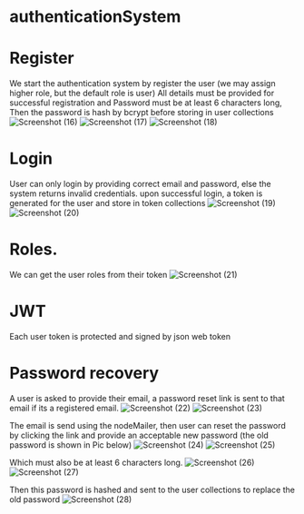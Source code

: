 # authenticationSystem

# Register #
We start the authentication system by register the user (we may assign higher role, but the default role is user)
All details must be provided for successful registration and Password must be at least 6 characters long, Then the password is hash by bcrypt before storing in user collections 
![Screenshot (16)](https://user-images.githubusercontent.com/21952628/183289044-20444e18-522d-4461-abda-abeb513e7de6.png)
![Screenshot (17)](https://user-images.githubusercontent.com/21952628/183289050-b6ddc385-b985-4ef3-b82b-2603be9065a8.png)
![Screenshot (18)](https://user-images.githubusercontent.com/21952628/183289059-a5d0537f-1e89-43c7-aaa3-2dc39386dbe6.png)

# Login #
User can only login by providing correct email and password, else the system returns invalid credentials. upon successful login, a token is generated for the user and store in token collections 
![Screenshot (19)](https://user-images.githubusercontent.com/21952628/183289017-1dbb4de6-d856-42c6-9ba8-dfd0e0a1cd30.png)
![Screenshot (20)](https://user-images.githubusercontent.com/21952628/183289019-3f28a188-830f-446f-acd9-f72c2542d9ad.png)

# Roles. #
We can get the user roles from their token 
![Screenshot (21)](https://user-images.githubusercontent.com/21952628/183289152-1f941765-ff12-41c1-99b0-858a895ec324.png)

# JWT #
Each user token is protected and signed by json web token 

# Password recovery #
A user is asked to provide their email, a password reset link is sent to that email if its a registered email. 
![Screenshot (22)](https://user-images.githubusercontent.com/21952628/183289359-cf912e97-c910-48ba-bda1-6bc37335bdc9.png)
![Screenshot (23)](https://user-images.githubusercontent.com/21952628/183289364-15164065-43af-443b-80d2-5ff362957dc4.png)

The email is send using the nodeMailer, then user can reset the password by clicking the link and provide an acceptable new password (the old password is shown in Pic below)
![Screenshot (24)](https://user-images.githubusercontent.com/21952628/183289411-0aaee15e-1017-42f9-86e9-3d1deaf1b638.png)
![Screenshot (25)](https://user-images.githubusercontent.com/21952628/183289414-fdb6528f-e7c7-42d8-a4c7-b1e8927780f1.png)


Which must also be at least 6 characters long. 
![Screenshot (26)](https://user-images.githubusercontent.com/21952628/183289477-c9e2616b-29b1-481c-bb17-f44a5e9be965.png)
![Screenshot (27)](https://user-images.githubusercontent.com/21952628/183289479-f7066ff9-b7c9-4fce-9f66-9ec6f3c96e92.png)

Then this password is hashed and sent to the user collections to replace the old password
![Screenshot (28)](https://user-images.githubusercontent.com/21952628/183289492-2ffcc968-3f20-4563-a638-66f91465703c.png)
